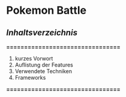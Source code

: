 # Pokemon Battle


## *Inhaltsverzeichnis*

**================================**

1. kurzes Vorwort
2. Auflistung der Features
3. Verwendete Techniken
4. Frameworks

**================================**

